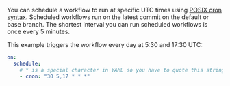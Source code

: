 You can schedule a workflow to run at specific UTC times using [POSIX cron syntax](https://pubs.opengroup.org/onlinepubs/9699919799/utilities/crontab.html#tag_20_25_07). Scheduled workflows run on the latest commit on the default or base branch. The shortest interval you can run scheduled workflows is once every 5 minutes.

This example triggers the workflow every day at 5:30 and 17:30 UTC:

```yaml
on:
  schedule:
    # * is a special character in YAML so you have to quote this string
    - cron: "30 5,17 * * *"
```
